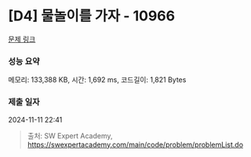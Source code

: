 # [D4] 물놀이를 가자 - 10966 

[문제 링크](https://swexpertacademy.com/main/code/problem/problemDetail.do?contestProbId=AXWXMZta-PsDFAST) 

### 성능 요약

메모리: 133,388 KB, 시간: 1,692 ms, 코드길이: 1,821 Bytes

### 제출 일자

2024-11-11 22:41



> 출처: SW Expert Academy, https://swexpertacademy.com/main/code/problem/problemList.do